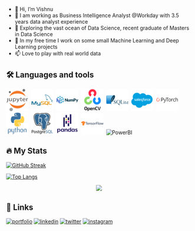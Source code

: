 - 👋 Hi, I’m Vishnu
- 👀 I am working as Business Intelligence Analyst @Workday with 3.5 years data analyst experience
- 🌱 Exploring the vast ocean of Data Science, recent graduate of Masters in Data Science
- 💞️ In my free time I work on some small Machine Learning and Deep Learning projects
- 📫 Love to play with real world data

## :hammer_and_wrench: Languages and tools
<div>
  <img src="https://github.com/devicons/devicon/blob/master/icons/jupyter/jupyter-original-wordmark.svg" title="Jupiter" alt="Jupiter" width="60" height="60"/>&nbsp;
  <img src="https://github.com/devicons/devicon/blob/master/icons/mysql/mysql-original-wordmark.svg" title="MySQL"  alt="MySQL" width="60" height="60"/>&nbsp;
  <img src="https://github.com/devicons/devicon/blob/master/icons/numpy/numpy-original-wordmark.svg" title="Numpy" alt="Numpy" width="60" height="60"/>&nbsp;
  <img src="https://github.com/devicons/devicon/blob/master/icons/opencv/opencv-original-wordmark.svg" title="OpenCV" alt="OpenCV" width="60" height="60"/>&nbsp;
  <img src="https://github.com/devicons/devicon/blob/master/icons/sqlite/sqlite-original-wordmark.svg" title="SQLite" alt="SQLite" width="60" height="60"/>&nbsp;
  <img src="https://github.com/devicons/devicon/blob/master/icons/salesforce/salesforce-original.svg" title="SalesForce" alt="SalesForce" width="60" height="60"/>&nbsp;
  <img src="https://github.com/devicons/devicon/blob/master/icons/pytorch/pytorch-original-wordmark.svg" title="Pytorch" alt="Pytorch" width="60" height="60"/>&nbsp;
  <img src="https://github.com/devicons/devicon/blob/master/icons/python/python-original-wordmark.svg"  title="Python" alt="Python" width="60" height="60"/>&nbsp;
  <img src="https://github.com/devicons/devicon/blob/master/icons/postgresql/postgresql-original-wordmark.svg" title="Postgresql" alt="Postgresql" width="60" height="60"/>&nbsp;
  <img src="https://github.com/devicons/devicon/blob/master/icons/pandas/pandas-original-wordmark.svg" title="Pandas" alt="Pandas" width="60" height="60"/>&nbsp;
  <img src="https://github.com/devicons/devicon/blob/master/icons/tensorflow/tensorflow-original-wordmark.svg" title="TensorFlow" alt="TensorFlow" width="60" height="60"/>&nbsp;
  <img src="https://github.com/microsoft/PowerBI-Icons/blob/main/SVG/Power-BI.svg" title="PowerBI"  alt="PowerBI" width="60" height="60"/>&nbsp;
</div>

## :fire: My Stats

[![GitHub Streak](http://github-readme-streak-stats.herokuapp.com?user=vishnu-the-analyst&theme=dark&background=000000)](https://git.io/streak-stats)

[![Top Langs](https://github-readme-stats.vercel.app/api/top-langs/?username=vishnu-the-analyst&layout=compact&theme=vision-friendly-dark)](https://github.com/anuraghazra/github-readme-stats)

<div id="header" align="center">
  <img src="https://media.giphy.com/media/M9gbBd9nbDrOTu1Mqx/giphy.gif" width="100"/>
</div>

## 🔗 Links
[![portfolio](https://img.shields.io/badge/my_portfolio-000?style=for-the-badge&logo=ko-fi&logoColor=white)](https://vishnu-the-analyst.github.io/portfolio/index.html)
[![linkedin](https://img.shields.io/badge/linkedin-0A66C2?style=for-the-badge&logo=linkedin&logoColor=white)](https://www.linkedin.com/in/vishnu-eswaran/)
[![twitter](https://img.shields.io/badge/twitter-1DA1F2?style=for-the-badge&logo=twitter&logoColor=white)](https://twitter.com/vishnu_k_k)
[![instagram](https://img.shields.io/badge/instagram-405DE6?style=for-the-badge&logo=instagram&logoColor=white)](https://www.instagram.com/vishnukumar_kandasamy/)

<img src="https://komarev.com/ghpvc/?username=vishnu-the-analyst&style=flat-square&color=blue" alt=""/>

<!---
Walle-vish/Walle-vish is a ✨ special ✨ repository because its `README.md` (this file) appears on your GitHub profile.
You can click the Preview link to take a look at your changes.
--->
